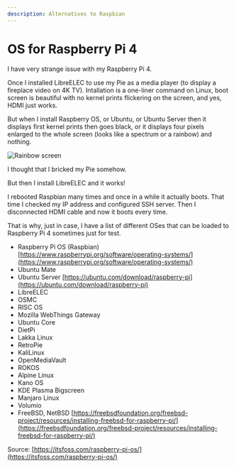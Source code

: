 ```yaml
---
description: Alternatives to Raspbian
---
```


# OS for Raspberry Pi 4

I have very strange issue with my Raspberry Pi 4.&#x20;

Once I installed LibreELEC to use my Pie as a media player (to display a fireplace video on 4K TV). Intallation is a one-liner command on Linux, boot screen is beautiful with no kernel prints flickering on the screen, and yes, HDMI just works.

But when I install Raspberry OS, or Ubuntu, or Ubuntu Server then it displays first kernel prints then goes black, or it displays four pixels enlarged to the whole screen (looks like a spectrum or a rainbow) and nothing.&#x20;

![Rainbow screen](../.gitbook/assets/IMG\_3269.JPG)

I thought that I bricked my Pie somehow.&#x20;

But then I install LibreELEC and it works!

I rebooted Raspbian many times and once in a while it actually boots. That time I checked my IP address and configured SSH server. Then I disconnected HDMI cable and now it boots every time.

That is why, just in case, I have a list of different OSes that can be loaded to Raspberry Pi 4 sometimes just for test.

* Raspberry Pi OS (Raspbian) [https://www.raspberrypi.org/software/operating-systems/](https://www.raspberrypi.org/software/operating-systems/)
* Ubuntu Mate
* Ubuntu Server [https://ubuntu.com/download/raspberry-pi](https://ubuntu.com/download/raspberry-pi)
* LibreELEC
* OSMC
* RISC OS
* Mozilla WebThings Gateway
* Ubuntu Core
* DietPi
* Lakka Linux
* RetroPie
* KaliLinux
* OpenMediaVault
* ROKOS
* Alpine Linux
* Kano OS
* KDE Plasma Bigscreen
* Manjaro Linux
* Volumio
* FreeBSD, NetBSD [https://freebsdfoundation.org/freebsd-project/resources/installing-freebsd-for-raspberry-pi/](https://freebsdfoundation.org/freebsd-project/resources/installing-freebsd-for-raspberry-pi/)

Source: [https://itsfoss.com/raspberry-pi-os/](https://itsfoss.com/raspberry-pi-os/)
